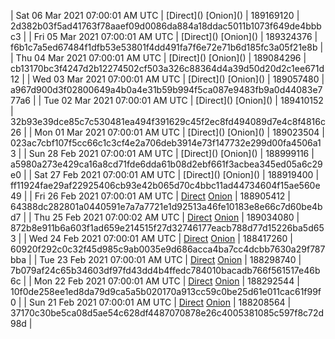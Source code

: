 | Sat 06 Mar 2021 07:00:01 AM UTC | [Direct](</body></html>) [Onion](</body></html>) | 189169120 | 2d382b03f5ad41763f78aaef09d0086da884a18ddac5011b1073f649de4bbbc3 | 
| Fri 05 Mar 2021 07:00:01 AM UTC | [Direct](</body></html>) [Onion](</body></html>) | 189324376 | f6b1c7a5ed67484f1dfb53e53801f4dd491fa7f6e72e71b6d185fc3a05f21e8b | 
| Thu 04 Mar 2021 07:00:01 AM UTC | [Direct](</body></html>) [Onion](</body></html>) | 189084296 | cb13170bc3f4247d2b12274502cf503a326c88364d4a39d50d20d2c1ee671d12 | 
| Wed 03 Mar 2021 07:00:01 AM UTC | [Direct](</body></html>) [Onion](</body></html>) | 189057480 | a967d900d3f02800649a4b0a4e31b59b994f5ca087e9483fb9a0d44083e777a6 | 
| Tue 02 Mar 2021 07:00:01 AM UTC | [Direct](</body></html>) [Onion](</body></html>) | 189410152 | 32b93e39dce85c7c530481ea494f391629c45f2ec8fd494089d7e4c8f4816c26 | 
| Mon 01 Mar 2021 07:00:01 AM UTC | [Direct](</body></html>) [Onion](</body></html>) | 189023504 | 023ac7cbf107f5cc66c1c3cf4e2a706deb3914e73f147732e299d00fa4506a13 | 
| Sun 28 Feb 2021 07:00:01 AM UTC | [Direct](</body></html>) [Onion](</body></html>) | 188999116 | a5980a273e429ca16a8cd71fde6dda61b08d2ebf661f3acbea345ed05a6c29e0 | 
| Sat 27 Feb 2021 07:00:01 AM UTC | [Direct](</body></html>) [Onion](</body></html>) | 188919400 | ff11924fae29af22925406cb93e42b065d70c4bbc11ad44734604f15ae560e49 | 
| Fri 26 Feb 2021 07:00:01 AM UTC | [Direct](https://oshi.at/GVJyLN) [Onion](http://oshiatwowvdbshka.onion/GVJyLN) | 188905412 | 64388dc282801a0440591e7a7a7721e1d92513a46fe10183e8e66c7d60be4bd7 | 
| Thu 25 Feb 2021 07:00:02 AM UTC | [Direct](https://oshi.at/jnyGLG) [Onion](http://oshiatwowvdbshka.onion/jnyGLG) | 189034080 | 872b8e911b6a603f1ad659e214515f27d32746177eacb788d77d15226ba5d653 | 
| Wed 24 Feb 2021 07:00:01 AM UTC | [Direct](https://oshi.at/epFfsX) [Onion](http://oshiatwowvdbshka.onion/epFfsX) | 188417260 | 60920f292c0c32f45d985c9ab0035e9d686acca4ba7cc4dcbb7630a29f787bba | 
| Tue 23 Feb 2021 07:00:01 AM UTC | [Direct](https://oshi.at/nwDcCZ) [Onion](http://oshiatwowvdbshka.onion/nwDcCZ) | 188298740 | 7b079af24c65b34603df97fd43dd4b4ffedc784010bacadb766f561517e46b6c | 
| Mon 22 Feb 2021 07:00:01 AM UTC | [Direct](https://oshi.at/sMNfoz) [Onion](http://oshiatwowvdbshka.onion/sMNfoz) | 188292544 | 10f0de258ee1ed8da79d9ca5a5b020170a913cc59c0be25d61e011cac61f99f0 | 
| Sun 21 Feb 2021 07:00:01 AM UTC | [Direct](https://oshi.at/BXNawG) [Onion](http://oshiatwowvdbshka.onion/BXNawG) | 188208564 | 37170c30be5ca08d5ae54c628df4487070878e26c4005381085c597f8c72d98d | 
